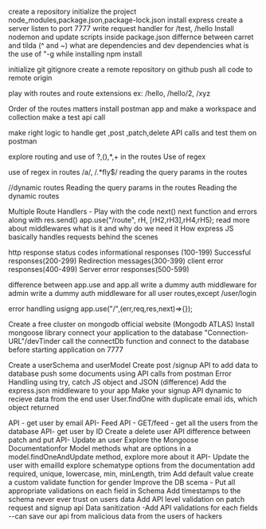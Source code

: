 create a repository
initialize the project
node_modules,package.json,package-lock.json
install express
create a server
listen to port 7777
write request handler for /test, /hello
Install nodemon and update scripts inside package.json
differnce between carret and tilda (^ and ~)
what are dependencies and dev dependencies
what is the use of "-g while installing npm install


initialize git 
gitignore
create a remote repository on github
push all code to remote origin

play with routes and route extensions ex: /hello, /hello/2, /xyz

Order of the routes matters
install postman app and make a workspace and collection
make a test api call

make right logic to handle get ,post ,patch,delete API calls and test them on postman

explore routing and use of ?,(),*,+ in the routes
Use of regex

use of regex in routes /a/, /.*fly$/
reading the query params  in the routes

//dynamic routes
Reading the query params in the routes
Reading the dynamic routes

Multiple Route Handlers - Play with the code
next()
next function and errors along with res.send()
app.use("/route", rH, [rH2,rH3],rH4,rH5);
read more about middlewares what is it and why do we need it
How express JS basically handles requests behind the scenes

http response status codes
 informational responses (100-199)
 Successful responses(200-299)
 Redirection messages(300-399)
 client error responses(400-499)
 Server error responses(500-599)

difference between app.use and app.all 
write a dummy auth middleware for admin
write a dummy auth middleware for all user routes,except /user/login

error handling usigng app.use("/",(err,req,res,next)=>{});

Create a free cluster on mongodb official website (Mongodb ATLAS)
Install mongoose library
connect your application to the database "Connection-URL"/devTinder
call the connectDb function and connect to the database before starting application on 7777

Create a userSchema and userModel
Create post /signup API to add data to database
push some documents using API calls from postman
Error Handling using try, catch
JS object and JSON (difference)
Add the express.json middleware to your app
Make your signup API dynamic to recieve data from the end user
User.findOne with duplicate email ids, which object returned

API -  get user by email
API- Feed API - GET/feed - get all the users from the database
API- get user by ID
Create a delete user API
difference between patch and put
API- Update an user
Explore the Mongoose Documentationfor Model methods
what are options in a model.findOneAndUpdate method, explore more about it
API- Update the user with emailId
explore schematype options from the documentation
add required, unique, lowercase, min, minLength, trim
Add default value 
create a custom validate function for gender
Improve the DB scema - Put all appropriate validations on each field in Schema
Add timestamps to the schema
never ever trust on users data
Add API level validation on patch request and signup api
Data sanitization -Add API validations for each fields --can save our api from malicious data from the users of hackers 